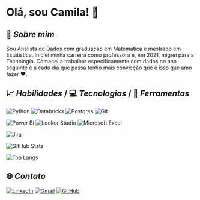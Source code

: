 # **Olá, sou Camila!** 🙋

## 📌 *Sobre mim*
Sou Analista de Dados com graduação em Matemática e mestrado em Estatística. Iniciei minha carreira como professora e, em 2021, migrei para a Tecnologia. Comecei a trabalhar especificamente com dados no ano seguinte e a cada dia que passa tenho mais convicção que é isso que amo fazer ❤️.


## 📈 *Habilidades* / 💻 *Tecnologias* / 🔨 *Ferramentas*

![Python](https://img.shields.io/badge/python-3670A0?style=for-the-badge&logo=python&logoColor=ffdd54)
![Databricks](https://img.shields.io/badge/Databricks-white?style=for-the-badge&logo=databricks)
![Postgres](https://img.shields.io/badge/postgres-%23316192.svg?style=for-the-badge&logo=postgresql&logoColor=white)
![Git](https://img.shields.io/badge/GIT-E44C30?style=for-the-badge&logo=git&logoColor=white)

![Power Bi](https://img.shields.io/badge/power_bi-F2C811?style=for-the-badge&logo=powerbi&logoColor=black)
![Looker Studio](https://img.shields.io/badge/looker-white?style=for-the-badge&logo=looker&logoColor=4286f4)
![Microsoft Excel](https://img.shields.io/badge/Microsoft_Excel-217346?style=for-the-badge&logo=microsoft-excel&logoColor=white)

![Jira](https://img.shields.io/badge/jira-%230A0FFF.svg?style=for-the-badge&logo=jira&logoColor=white)


![GitHub Stats](https://github-readme-stats.vercel.app/api?username=CamilaCL&theme=transparent&bg_color=white&border_color=black&show_icons=true&icon_color=30A3DC&title_color=E94D5F&text_color=000)

![Top Langs](https://github-readme-stats-git-masterrstaa-rickstaa.vercel.app/api/top-langs/?username=CamilaCL&layout=compact&bg_color=white&border_color=black&title_color=E94D5F&text_color=000)


## 🌐 *Contato*

[![LinkedIn](https://img.shields.io/badge/LinkedIn-0077B5?style=for-the-badge&logo=linkedin&logoColor=white)](https://www.linkedin.com/in/camila-cl/)
[![Gmail](https://img.shields.io/badge/Gmail-D14836?style=for-the-badge&logo=gmail&logoColor=white)](mailto:cl.lopescamila@gmail.com)
[![GitHub](https://img.shields.io/badge/github-%23121011.svg?style=for-the-badge&logo=github&logoColor=white)](https://github.com/CamilaCL)
